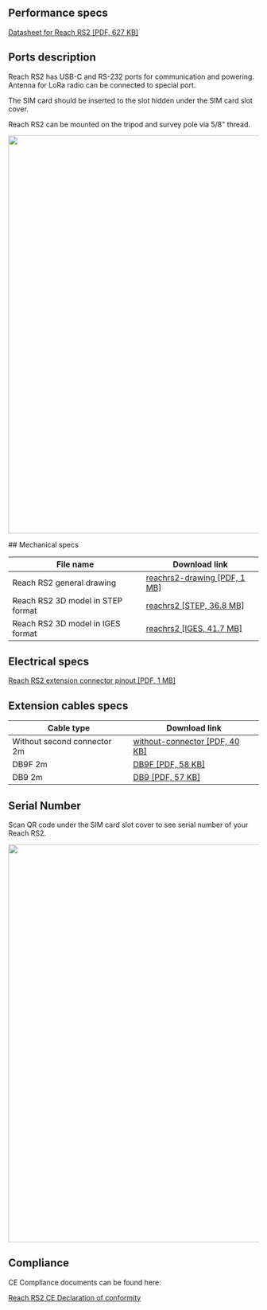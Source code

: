 ## Performance specs

[Datasheet for Reach RS2 [PDF, 627 KB]](http://files.emlid.com/docs/Datasheet%20RS2%20ENG%20web.pdf)
## Ports description
Reach RS2 has USB-C and RS-232 ports for communication and powering. Antenna for LoRa radio can be connected to special port. 

The SIM card should be inserted to the slot hidden under the SIM card slot cover. 

Reach RS2 can be mounted on the tripod and survey pole via 5/8" thread.

<p style="text-align:center" ><img src="../img/reachrs2/specs/rs2-ports.jpg" style="width: 800px;" /></p>
## Mechanical specs

| File name | Download link |
|-----------|---------------|
| Reach RS2 general drawing | [reachrs2-drawing [PDF, 1 MB]](http://files.emlid.com/docs/reachrs2-drawing.pdf) |
| Reach RS2 3D model in STEP format | [reachrs2 [STEP, 36.8 MB]](https://github.com/emlid/hardware/blob/master/reachrs2.step) |
| Reach RS2 3D model in IGES format | [reachrs2 [IGES, 41.7 MB]](https://github.com/emlid/hardware/blob/master/reachrs2.iges) |

## Electrical specs

[Reach RS2 extension connector pinout [PDF, 1 MB]](files/RS232-port.pdf)

## Extension cables specs

| Cable type | Download link |
|-----------|------|
| Without second connector 2m |[without-connector [PDF, 40 KB]](files/without-connector.pdf) |
| DB9F 2m |[DB9F [PDF, 58 KB]](files/DB9F.pdf) |
| DB9 2m |[DB9 [PDF, 57 KB]](files/DB9.pdf) |

## Serial Number

Scan QR code under the SIM card slot cover to see serial number of your Reach RS2.

<p style="text-align:center" ><img src="../img/reachrs2/specs/RS2_QR_code.jpg" style="width: 800px;" /></p>

## Compliance

CE Compliance documents can be found here:

[Reach RS2 CE Declaration of conformity](http://files.emlid.com/compliance/CE-Declaration-of-Conformity-Reach-RS2.pdf)
